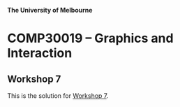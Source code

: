 **The University of Melbourne**

# COMP30019 – Graphics and Interaction

## Workshop 7

This is the solution for [Workshop 7](https://github.com/COMP30019/Workshop-7).
